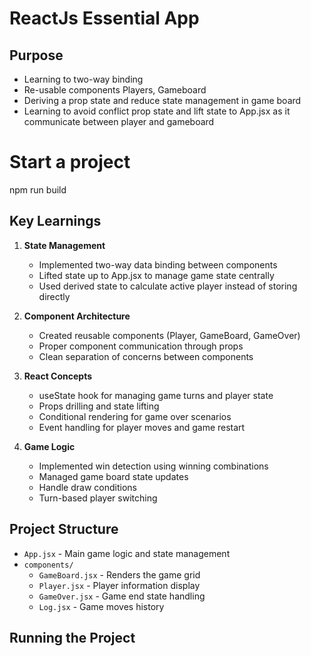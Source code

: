 # ReactJs Essential App

## Purpose

- Learning to two-way binding
- Re-usable components Players, Gameboard
- Deriving a prop state and reduce state management in game board
- Learning to avoid conflict prop state and lift state to App.jsx as it communicate between player and gameboard

# Start a project

npm run build
## Key Learnings

1. **State Management**
   - Implemented two-way data binding between components
   - Lifted state up to App.jsx to manage game state centrally
   - Used derived state to calculate active player instead of storing directly

2. **Component Architecture**
   - Created reusable components (Player, GameBoard, GameOver)
   - Proper component communication through props
   - Clean separation of concerns between components

3. **React Concepts**
   - useState hook for managing game turns and player state
   - Props drilling and state lifting
   - Conditional rendering for game over scenarios
   - Event handling for player moves and game restart

4. **Game Logic**
   - Implemented win detection using winning combinations
   - Managed game board state updates
   - Handle draw conditions
   - Turn-based player switching

## Project Structure

- `App.jsx` - Main game logic and state management
- `components/`
  - `GameBoard.jsx` - Renders the game grid
  - `Player.jsx` - Player information display
  - `GameOver.jsx` - Game end state handling
  - `Log.jsx` - Game moves history

## Running the Project
